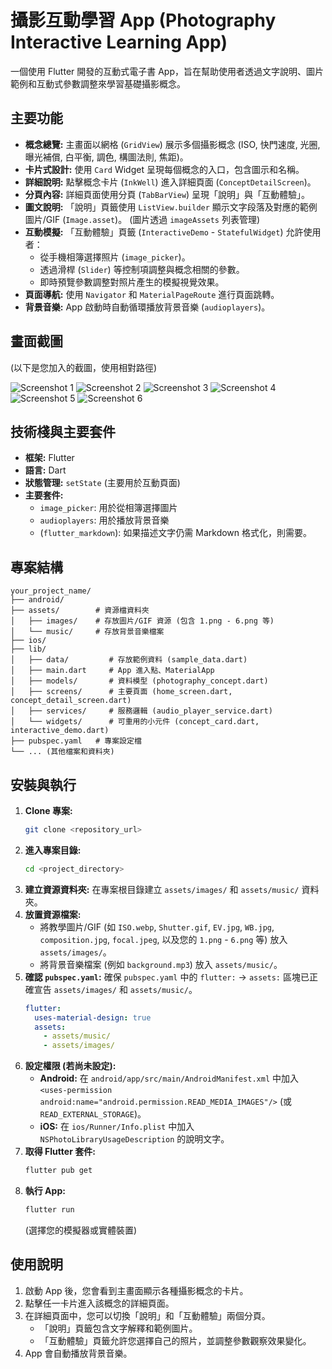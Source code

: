 # 攝影互動學習 App (Photography Interactive Learning App)

一個使用 Flutter 開發的互動式電子書 App，旨在幫助使用者透過文字說明、圖片範例和互動式參數調整來學習基礎攝影概念。

## 主要功能

* **概念總覽:** 主畫面以網格 (`GridView`) 展示多個攝影概念 (ISO, 快門速度, 光圈, 曝光補償, 白平衡, 調色, 構圖法則, 焦距)。
* **卡片式設計:** 使用 `Card` Widget 呈現每個概念的入口，包含圖示和名稱。
* **詳細說明:** 點擊概念卡片 (`InkWell`) 進入詳細頁面 (`ConceptDetailScreen`)。
* **分頁內容:** 詳細頁面使用分頁 (`TabBarView`) 呈現「說明」與「互動體驗」。
* **圖文說明:** 「說明」頁籤使用 `ListView.builder` 顯示文字段落及對應的範例圖片/GIF (`Image.asset`)。 (圖片透過 `imageAssets` 列表管理)
* **互動模擬:** 「互動體驗」頁籤 (`InteractiveDemo` - `StatefulWidget`) 允許使用者：
    * 從手機相簿選擇照片 (`image_picker`)。
    * 透過滑桿 (`Slider`) 等控制項調整與概念相關的參數。
    * 即時預覽參數調整對照片產生的模擬視覺效果。
* **頁面導航:** 使用 `Navigator` 和 `MaterialPageRoute` 進行頁面跳轉。
* **背景音樂:** App 啟動時自動循環播放背景音樂 (`audioplayers`)。

## 畫面截圖

(以下是您加入的截圖，使用相對路徑)

![Screenshot 1](assets/images/1.png)
![Screenshot 2](assets/images/2.png)
![Screenshot 3](assets/images/3.png)
![Screenshot 4](assets/images/4.png)
![Screenshot 5](assets/images/5.png)
![Screenshot 6](assets/images/6.png)

## 技術棧與主要套件

* **框架:** Flutter
* **語言:** Dart
* **狀態管理:** `setState` (主要用於互動頁面)
* **主要套件:**
    * `image_picker`: 用於從相簿選擇圖片
    * `audioplayers`: 用於播放背景音樂
    * (`flutter_markdown`): 如果描述文字仍需 Markdown 格式化，則需要。

## 專案結構

```
your_project_name/
├── android/
├── assets/        # 資源檔資料夾
│   ├── images/    # 存放圖片/GIF 資源 (包含 1.png - 6.png 等)
│   └── music/     # 存放背景音樂檔案
├── ios/
├── lib/
│   ├── data/         # 存放範例資料 (sample_data.dart)
│   ├── main.dart     # App 進入點、MaterialApp
│   ├── models/       # 資料模型 (photography_concept.dart)
│   ├── screens/      # 主要頁面 (home_screen.dart, concept_detail_screen.dart)
│   ├── services/     # 服務邏輯 (audio_player_service.dart)
│   └── widgets/      # 可重用的小元件 (concept_card.dart, interactive_demo.dart)
├── pubspec.yaml   # 專案設定檔
└── ... (其他檔案和資料夾)
```

## 安裝與執行

1.  **Clone 專案:**
    ```bash
    git clone <repository_url>
    ```
2.  **進入專案目錄:**
    ```bash
    cd <project_directory>
    ```
3.  **建立資源資料夾:** 在專案根目錄建立 `assets/images/` 和 `assets/music/` 資料夾。
4.  **放置資源檔案:**
    * 將教學圖片/GIF (如 `ISO.webp`, `Shutter.gif`, `EV.jpg`, `WB.jpg`, `composition.jpg`, `focal.jpeg`, 以及您的 `1.png` - `6.png` 等) 放入 `assets/images/`。
    * 將背景音樂檔案 (例如 `background.mp3`) 放入 `assets/music/`。
5.  **確認 `pubspec.yaml`:** 確保 `pubspec.yaml` 中的 `flutter:` -> `assets:` 區塊已正確宣告 `assets/images/` 和 `assets/music/`。
    ```yaml
    flutter:
      uses-material-design: true
      assets:
        - assets/music/
        - assets/images/
    ```
6.  **設定權限 (若尚未設定):**
    * **Android:** 在 `android/app/src/main/AndroidManifest.xml` 中加入 `<uses-permission android:name="android.permission.READ_MEDIA_IMAGES"/>` (或 `READ_EXTERNAL_STORAGE`)。
    * **iOS:** 在 `ios/Runner/Info.plist` 中加入 `NSPhotoLibraryUsageDescription` 的說明文字。
7.  **取得 Flutter 套件:**
    ```bash
    flutter pub get
    ```
8.  **執行 App:**
    ```bash
    flutter run
    ```
    (選擇您的模擬器或實體裝置)

## 使用說明

1.  啟動 App 後，您會看到主畫面顯示各種攝影概念的卡片。
2.  點擊任一卡片進入該概念的詳細頁面。
3.  在詳細頁面中，您可以切換「說明」和「互動體驗」兩個分頁。
    * 「說明」頁籤包含文字解釋和範例圖片。
    * 「互動體驗」頁籤允許您選擇自己的照片，並調整參數觀察效果變化。
4.  App 會自動播放背景音樂。

